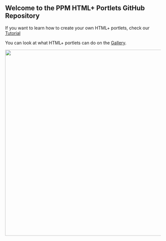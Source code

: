 ## Welcome to the PPM HTML+ Portlets GitHub Repository

If you want to learn how to create your own HTML+ portlets, check our [Tutorial](https://github.com/MicroFocus/ppm-html-plus-portlets/wiki/Tutorial_Home)

You can look at what HTML+ portlets can do on the [Gallery](wiki/Gallery).

<a href="https://github.com/MicroFocus/ppm-html-plus-portlets/wiki/Gallery"><img src="./blob/master/img/htmlplus.PNG?raw=true" width=600/></a>






